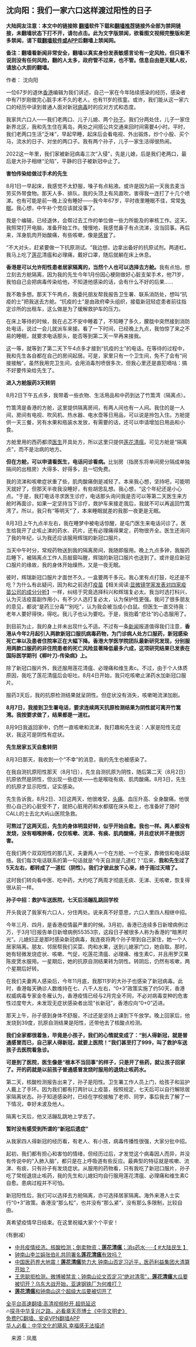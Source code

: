  <!-- 面包屑导航 --> <h2>沈向阳：我们一家六口这样渡过阳性的日子</h2> <p class="notice"><b>大陆网友注意：本文中的链接除 <a href="https://github.com/bannedbook/fanqiang" >翻墙</a>软件下载和<a href="https://github.com/killgcd/justmysocks/blob/master/README.md">翻墙推荐</a>链接外全部为禁网链接，未翻墙状态下打不开，请勿点击。此为文字版禁闻，欲看图文视频完整版和更多禁闻，请下载<a href="https://github.com/bannedbook/fanqiang">翻墙软件或APP</a>后翻墙上禁闻网。</p><p>备注：翻墙看新闻非常安全，翻墙以真实身份发表敏感言论有一定风险，但只看不说则没有任何风险，翻的人太多，政府管不过来，也不管。信息自由是天赋人权，请放心大胆的翻墙。</b></p>  <div class="entry"> <p>作者： 沈向阳</p> <p>一位67岁的退休<a href="https://www.bannedbook.org/bnews/tag/%e9%a6%99%e6%b8%af/" class="st_tag internal_tag" rel="tag" title="标签 香港 下的日志">香港</a>编辑为我们讲述，自己一家在今年陆续感染的经历，感染者中有71岁刚做完心脏手术不久的老人，也有11岁的孩童。或许，我们能从这一家六口的经历中读到普通人面对新冠<a href="https://www.bannedbook.org/bnews/tag/%e7%97%85%e6%af%92/" class="st_tag internal_tag" rel="tag" title="标签 病毒 下的日志">病毒</a>时的应对方式和态度。</p> <p>我家共六口人——我们老两口、儿子儿媳、两个<a href="https://www.bannedbook.org/bnews/tag/%E5%AD%99%E5%AD%90/" class="st_tag internal_tag" rel="tag" title="标签 孙子 下的日志">孙子</a>。我们分两处住，儿子一家住新界北区，我和先生住在离岛，两处之间搭公共交通来回时间需要4小时。平时，我们老两口生活‌‌‌‌“乏味‌‌‌‌”，早起早睡，起床后会看电视、外出锻炼，炒个小股、买个马，流水的日子、对坐的两口子。我有两个孙子，儿子一家生活得很热闹。</p> <p>2022这一年里，我们家被新冠病毒三次‌‌‌‌“入侵‌‌‌‌”，先是儿媳，后是我们老两口，最后是大孙子相继‌‌‌‌“沦陷‌‌‌‌”，平静的日子被新冠中止了。</p> <p><strong>害怕传染给做过手术的先生</strong></p> <p>8月1日一早起床，我感觉不太舒服，嗓子有点粘液。或许是因为前一天我去麦当劳买外带食物。那天人多、排队，我的头顶上有风直吹，害得我一连打了十几个喷涕。也有可能是前一晚上没有睡好——我今年67岁，平时夜里睡眠不佳，常常<a href="https://www.bannedbook.org/bnews/tag/%e5%a4%b1%e7%9c%a0/" class="st_tag internal_tag" rel="tag" title="标签 失眠 下的日志">失眠</a>。我心想，中午补个觉应该就没事了。</p> <p>我是个编辑，已经退休，会帮过去工作的单位做一些力所能及的审核工作。这天，我照常打开电脑，准备开始工作。慢慢地，我感觉鼻子有点流涕，没当回事。再后来，浑身肌肉开始酸痛，有些咳嗽，像是<a href="https://www.bannedbook.org/bnews/tag/%E6%84%9F%E5%86%92/" class="st_tag internal_tag" rel="tag" title="标签 感冒 下的日志">感冒</a>了。</p> <p>‌‌‌‌“不大对头，赶紧要做一下抗原测试。‌‌‌‌”我边想，边拿出备好的抗原试剂。两道杠。我马上吃了<a href="https://www.bannedbook.org/bnews/tag/%E8%8E%B2%E8%8A%B1/" class="st_tag internal_tag" rel="tag" title="标签 莲花 下的日志">莲花</a>清瘟和必理痛，戴好口罩，随后就躺在床上休息。</p> <p><strong>香港是可以允许阳性患者居家隔离的，当然个人也可以选择去方舱。</strong>我有点怕，想立刻去方舱隔离，因为我的先生今年1月份因心梗刚做好心脏支架手术，他71岁，我怕自己会把病毒传染给他，不知道他感染的话，会有什么不好的后果……</p> <p>我不敢多想。那天下午两点，我委托朋友帮我报告卫生署、联系消防处，想叫‌‌‌‌“抗疫的士‌‌‌‌”把我送去方舱。‌‌‌‌“抗疫的士‌‌‌‌”是由政府牵头组织，接载新冠轻症患者前往指定诊所的出租车，这么做是为了缓解救护车的压力。</p> <p>在床上等待的时候，我在忐忑不安中睡着了，不知睡了多久，朦胧中突然接到消防处电话，说过一会儿就派车来接。看了一下时间，已经晚上九点，我怕惊了来之不易的睡眠，就要求电话那头，能否等到第二天一早再来接我。</p> <p>这一等，就等到了第二天下午4点多才接到‌‌‌‌“抗疫的士‌‌‌‌”的电话。在等待的过程中，我和先生各自都在自己的房间起居。可是，家里只有一个卫生间，免不了会有‌‌‌‌“间接接触‌‌‌‌”。虽然我用完卫生间，会用消毒剂喷很多次，但我心里还是直犯嘀咕：搞不好要传染给先生了。</p>  <p><strong>进入方舱服药</strong><strong>3天转阴</strong></p> <p>8月2日下午五点多，我带着一些衣物、生活用品和中药到达了竹篙湾（隔离点）。</p> <p>竹篙湾是香港的方舱，这里提供隔离房间，有两人间也有一人间。我住的是一人间，房间有电视、吹风机、热水器、电水壶等日用品，可以说是拎包入住。方舱提供一天三餐，另有水果和瓶装水发放，有需要的话，还可以申请增加日用品和小食。</p> <p>方舱里用的西药都须<a href="https://www.bannedbook.org/bnews/tag/%e5%8c%bb%e7%94%9f/" class="st_tag internal_tag" rel="tag" title="标签 医生 下的日志">医生</a>开具处方，所以这里只提供<a href="https://www.bannedbook.org/bnews/tag/%E8%8E%B2%E8%8A%B1%E6%B8%85%E7%98%9F/" class="st_tag internal_tag" rel="tag" title="标签 莲花清瘟 下的日志">莲花清瘟</a>。可见方舱是‌‌‌‌“隔离点‌‌‌‌”，而不是治病的地方。</p> <p><strong>但在方舱，可以申请看医生，电话问诊看病。</strong>比㓥房（指房东将单间房分隔成单独隔间的出租房）大得多、好得多，且一切免费。</p> <p>我的流涕和咳嗽症状重了些，肌肉酸痛倒是减轻了。本来我心想，坚持吧，可能明天就好了，但那天半夜我没睡好，有些胡思乱想。我心想，‌‌‌‌“这个年纪还是小心点。‌‌‌‌”于是，我打电话寻求医生诊疗，电话那头询问我是否可以等第二天医生来方舱时再面诊，如果一定坚持当下诊疗，救护车来接走我后，我就不可以再返回竹篙湾了。所以，我只有‌‌‌‌“等明天‌‌‌‌”了，本来睡眠就差的我那一夜更是无眠。</p> <p>8月3日上午九点半左右，我在睡梦中被电话惊醒，是屯门医生来电话问诊了。医生给我开了止咳止涕的药水、药片，还有必理痛得果定，药物很齐全。医生还询问了我的年纪，认为我还应该服用辉瑞的新冠口服片。</p> <p>当天中午时分，常规药物送到我的隔离房间，我随即服用。晚上九点多钟，我服药后睡下，被隔离点工作人员敲窗叫醒，辉瑞的新冠口服片也送到了。或许是应新冠口服片的缘故，我的身体开始燥热，又是一夜无眠。</p> <p>彼时，辉瑞新冠口服片才面世不久，一盒要两千多元。我心里有点打鼓，吃还是不吃？为什么有此疑问，因为和之前选打<span class='wp_keywordlink'><a href="https://www.bannedbook.org/bnews/topimagenews/20180408/925060.html" title="纪录片：恐怖的疫苗真相之谜" target="_blank">疫苗</a></span>【相关阅读:<a href='https://www.bannedbook.org/bnews/comments/20210902/1617622.html' target='_blank'>显微镜学家发表对四家疫苗公司的成分分析</a>】一样，纠结于究竟选择科兴和辉瑞复必太。我当时选打科兴，认为灭活疫苗副作用小，有不少人选打复必太，认为保护性更强。我问了很多朋友的意见，都说‌‌‌‌“是药三分毒‌‌‌‌”‌‌‌‌“别吃‌‌‌‌”，认为我会被当成小白鼠。但医生一直交待我：老年人要好得快，得吃。我儿子也认为要吃。于是，我抱着‌‌‌‌“悲壮‌‌‌‌”的心态服用了。</p> <p>到目前为止，我的身上并未出现什么不适。不过有一条<span class='wp_keywordlink_affiliate'><a href="https://www.bannedbook.org/" title="新闻">新闻</a></span>报道值得我们注意，<strong>香港从今年</strong><strong>2月起引入两款新冠口服抗病毒药物，为门诊病人处方口服药，新冠感染死亡率以及患者住院率正在大幅下降。香港大学医学院团队最新研究发现，分别服用两款口服药的非住院患者的死亡风险显著降低最多六成，这项研究结果已发表在国际医学期刊《柳叶刀-传染病》上。</strong></p> <p>除了新冠口服片外，我还服用莲花清瘟、必理痛和维生素c。不过，由于个人体质原因，我吃了莲花清瘟后会呕吐。8月4日开始，我只吃咳嗽止涕药水加新冠口服片。</p> <p>服药3天后，我的抗原检测结果就呈阴性。但症状没有消失，咳嗽喝流涕加剧。</p>  <p><strong>8月7日，我接到卫生署电话，要求连续两天抗原检测结果为阴性就可离开竹篙湾。我按要求做了，结果都是一道杠。</strong></p> <p>8月9日我返回家中，仍然一直咳嗽和流涕，我打趣和先生说：人家是阳性无症状，我这可是阴性有症状。</p> <p><strong>先生居家五天自愈转阴</strong></p> <p>8月3日那天，我收到一个‌‌‌‌“不幸‌‌‌‌”的消息，我的先生也被感染了。</p> <p>在我自测抗原阳性那天（8月1日），先生自测抗原为阴性，随后第二天（8月2日）抗原依然是阴性，但出现一些症状——也是喉咙有痰、肌肉酸痛。8月3日，先生的抗原才显示阳性，证实感染。</p> <p>先生告诉我，8月2日、3日这两天，他很难受，<a href="https://www.bannedbook.org/bnews/tag/%e5%a4%b4%e7%97%9b/" class="st_tag internal_tag" rel="tag" title="标签 头痛 下的日志">头痛</a>、血压升高、全身酸痛。他很担心自己的心脏受不了，就把心脏用药和水都摆在床头柜上，也准备好了随时CALL的士去北大屿山医院急救。</p> <p><strong>可熬过了这两天后，先生的身体明显好转，似乎开始自愈。我也一样。两人都没有发烧，没有咽喉肿痛，仅仅咳嗽、流涕、有痰、肌肉酸痛，并且症状并不是很厉害。</strong></p> <p>在我们两个双双阳性的那几天，夫妻两人一个在方舱、一个在家，靠微信和电话联络。我们每次电话联系的第一句话就是‌‌‌‌“今天自测是几道杠？‌‌‌‌”后来，<strong>我和先生过了</strong><strong>5天左右，都转成了一道杠（阴性）。我们才彼此放下心来，终于雨过天晴了。</strong></p> <p>这时我们转向看中医、吃中药，大约吃了两周才彻底无痰、无涕、无咳嗽，恢复得很从前一样。</p> <p><strong>孙子中招：救护车送医院，七天后活蹦乱跳回学校</strong></p> <p>开头我说了我家有六口人，分住两处。说来真不好意思，六口人里四人相继中招。</p> <p>今年三月、四月，是香港疫情最严重的时候。3月初，香港已连续多日新增病例过万，于3月1日报告单日新增病例55353宗，这段日子被很多人称为香港的‌‌‌‌“暗黑时光‌‌‌‌”。儿媳妇正是那时感染新冠病毒，我连夜将两个孙子带到自己家住，她一个人居家隔离。朋友、邻居帮我们买菜、肉和水果，送到儿媳家门口，她自取。那时，她有轻微发烧症状、咳嗽、气促，吃莲花清瘟、必理痛、维生素C，并且用罗汉果陈皮煲水服用。一星期后，她的抗原自测结果转为阴性。转阴后，仍然有咳嗽，两个星期后好转。</p>  <p>在我们夫妻两人感染后，今年11月底，我那11岁的大孙子也感染了新冠病毒。此时，香港每天确诊人数维持在七、八千人左右，‌‌‌‌“0+3‌‌‌‌”政策实施了约50天，香港权威病毒专家金冬雁认为，香港疫情已经与2月完全不同，不必对病毒变种的危害性过度夸大，未发现无症状感染者出现‌‌‌‌“长新冠‌‌‌‌”，香港应向‌‌‌‌“0+0‌‌‌‌”迈进。</p> <p>那天上午，孙子感到身体不舒服，不过还是坚持上课到下午放学。晚上回家后，他发烧到39度，抗原自测结果是阳性，还带他去了核酸点检测。</p> <p><strong>我们全家都很着急，毕竟是小孩子，我们的心情就变成了：</strong><strong>‌‌‌‌</strong><strong>“别人得新冠，就是普通感冒而已，自己家人得新冠，就要上医院！</strong><strong>‌‌‌‌</strong><strong>”我们甚至打了</strong><strong>999，叫了救护车送孩子去医院看急诊。</strong></p> <p><strong>可是到了医院，医生像是</strong><strong>‌‌‌‌</strong><strong>“根本不当回事</strong><strong>‌‌‌‌</strong><strong>”的样子，只是开了些药，就让孩子回家了。开的药就是以前孩子普通感冒发烧时服用的退烧止咳药水。</strong></p> <p>第二天，核酸检测报告出来了，孙子是阳性。卫生署工作人员上门，给孩子和监护人戴上了手环。因为我们都有打两针以上疫苗，按照规定，七天后可以自行解除居家隔离状态。孙子知道感染时，已经在学校接触了老师、同学，事后我去了解了一下情况，幸好未波及他人。</p> <p>隔离七天后，他又活蹦乱跳地上学去了。</p> <p><strong>暂时没有感受到所谓的</strong><strong>‌‌‌‌</strong><strong>“新冠后遗症</strong><strong>‌‌‌‌</strong><strong>”</strong></p> <p>从我家四人得新冠的经历看，有老人、有小孩，病毒传播性很强，大家分批中招。</p> <p>起初，我们都有担心和害怕的情绪，但经历过后，才发觉这个病毒因人而异，并没有传说中的‌‌‌‌“入肺入脑‌‌‌‌”，都只是在上呼吸道有些反应。最典型的特征就是咳嗽、流涕、有痰，只有孙子有发烧症状。从服用的药物看，只有我吃了新冠口服片，孙子吃了常规退烧止咳药，我的先生和儿媳妇均自行服用莲花清瘟、必理痛和维生素C自愈。患病过程并不可怕。</p> <p>新冠阳性后，我们可以选择去方舱隔离，亦可选择居家隔离。海外来港人士实行‌‌‌‌“0+3‌‌‌‌”政策。香港没‌‌‌‌“那么松‌‌‌‌”，也并没有‌‌‌‌“那么紧‌‌‌‌”，没有那么多限制，比较自由。</p> <p>真希望疫情早日结束。在这里祝福大家个个平安！</p> <p>(有删减）</p>  <!--<div id="taboola-mid-1"></div>--><ul class='op-related-articles' title='相关阅读'> <li><a href='https://www.bannedbook.org/bnews/bannedvideo/20220513/1732222.html' target='_blank'>中共疫情经济。核酸检测；倒卖物资；<b>莲花清瘟</b>；消s药水······【 #大陆民生 】</a></li> <li><a href='https://www.bannedbook.org/bnews/comments/20220421/1722500.html' target='_blank'>钟南山李兰娟张伯礼共同署名<b>莲花清瘟</b>有效吗？</a></li> <li><a href='https://www.bannedbook.org/bnews/bannedvideo/20220420/1721965.html' target='_blank'>中国医药界大地震！<b>莲花清瘟</b>势力大 钟南山否定习近平，医药利益集团大清算开始？</a></li> <li><a href='https://www.bannedbook.org/bnews/bannedvideo/20220420/1721896.html' target='_blank'>王思聪拒检测，微博被禁言；钟南山论文否定习“绝对清零”，<b>莲花清瘟</b>大瓜要被切开？乌东大战开始，亚速钢铁厂为何难打？</a></li> <li><a href='https://www.bannedbook.org/bnews/cnnews/20220419/1721518.html' target='_blank'><b>莲花清瘟</b>和钟南山这个超级大瓜要被切开了</a></li> </ul> <p class="texttj"> <a href="https://github.com/bannedbook/fanqiang/wiki/V2ray%E6%9C%BA%E5%9C%BA" target="_blank">全平台高速翻墙:高清视频秒开,超低延迟</a><br/> 🔥<a href="https://www.bannedbook.org/bnews/comments/20220808/1768773.html" target="_blank">探寻中华复兴之路，必看章天亮博士《中华文明史》</a><br/> <a href="https://github.com/bannedbook/fanqiang/wiki/%E7%A6%81%E9%97%BB%E7%BD%91%E5%AE%89%E5%8D%93%E7%BF%BB%E5%A2%99%E6%96%B0%E9%97%BBAPP" target="_blank">免费PC翻墙、安卓VPN翻墙APP</a><br/> <a href="https://www.bannedbook.org/bnews/comments/20220220/1694796.html" target="_blank">华人必看：中华文化的飓风 幸福感无法描述</a><br/> </p><p class="src-info">　来源：凤凰 </p><a name='sharetosocial'></a> <div style="margin-bottom:5px;padding-bottom:5px;clear:both"> <div id="archive-pix-1" class="banner-ads"> <!-- AuctionX Display platform tag START --> <div id="27602x728x90x621x_ADSLOT1" clicktrack="%%CLICK_URL_ESC%%"></div>  <!-- AuctionX Display platform tag END --> </div> <div id="archive-pix-2" class="banner-ads"> <!-- AuctionX Display platform tag START --> <div id="27556x300x250x621x_ADSLOT1" clicktrack="%%CLICK_URL_ESC%%" style="margin:0 auto;text-align:center"></div>  <!-- AuctionX Display platform tag END --> </div> </div>  <div id="archive-pix-1" class="banner-ads"> <!-- AuctionX Display platform tag START --> <div id="27603x728x90x621x_ADSLOT1" clicktrack="%%CLICK_URL_ESC%%"></div>  <!-- AuctionX Display platform tag END --> </div> </div><!--END ENTRY--> 